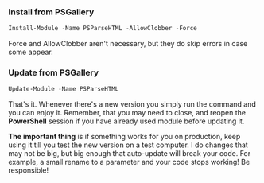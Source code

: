 ﻿### Install from PSGallery

```PowerShell
Install-Module -Name PSParseHTML -AllowClobber -Force
```

Force and AllowClobber aren't necessary, but they do skip errors in case some appear.

### Update from PSGallery

```powershell
Update-Module -Name PSParseHTML
```

That's it. Whenever there's a new version you simply run the command and you can enjoy it. Remember, that you may need to close, and reopen the **PowerShell** session if you have already used module before updating it.

**The important thing** is if something works for you on production, keep using it till you test the new version on a test computer. I do changes that may not be big, but big enough that auto-update will break your code. For example, a small rename to a parameter and your code stops working! Be responsible!

